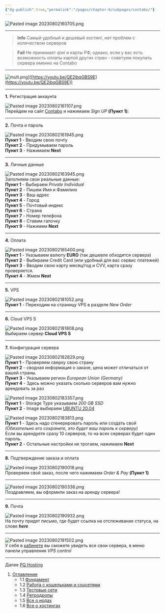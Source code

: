 ```yaml
---
{"dg-publish":true,"permalink":"/pages/chapter-6/subpages/contabo/"}
---
```



![Pasted image 20230802160705.png]()

---

> **Info**
> Самый удобный и дешевый хостинг, нет проблем с количеством серверов

> **Fail**
> Не принимает qiwi и карты РФ, однако, если у вас есть возможность оплаты картой других стран - советуем покупать сервера именно на Contabo

---

![mult.png](https://publish-01.obsidian.md/access/fbfb77c9d75575cb2f047f49966a5098/%D0%A4%D0%B0%D0%B9%D0%BB%D1%8B/IMG/mult.png?ts=1710194400000&sig=ae1399fe6ee7eb25cfb1f13ffe7054163e47846ddcb82e0780d4e7e3f1dd76c1)\]([https://youtu.be/QE2ibqGBS9E](https://youtu.be/QE2ibqGBS9E))

---

**1.** Регистрация аккаунта

![Pasted image 20230802161107.png](https://publish-01.obsidian.md/access/fbfb77c9d75575cb2f047f49966a5098/%D0%A4%D0%B0%D0%B9%D0%BB%D1%8B/Pasted%20image%2020230802161107.png?ts=1710194400000&sig=ae1399fe6ee7eb25cfb1f13ffe7054163e47846ddcb82e0780d4e7e3f1dd76c1)  
Перейдем на сайт [Contabo](https://contabo.com) и нажимаем _Sign UP_ **(Пункт 1)**:

---

**2.** Почта и пароль

![Pasted image 20230802161945.png](https://publish-01.obsidian.md/access/fbfb77c9d75575cb2f047f49966a5098/%D0%A4%D0%B0%D0%B9%D0%BB%D1%8B/Pasted%20image%2020230802161945.png?ts=1710194400000&sig=ae1399fe6ee7eb25cfb1f13ffe7054163e47846ddcb82e0780d4e7e3f1dd76c1)  
**Пункт 1** - Вводим свою почту  
**Пункт 2** - Придумываем пароль  
**Пункт 3** - Нажимаем **Next**

---

**3.** Личные данные

![Pasted image 20230802163945.png](https://publish-01.obsidian.md/access/fbfb77c9d75575cb2f047f49966a5098/%D0%A4%D0%B0%D0%B9%D0%BB%D1%8B/Pasted%20image%2020230802163945.png?ts=1710194400000&sig=ae1399fe6ee7eb25cfb1f13ffe7054163e47846ddcb82e0780d4e7e3f1dd76c1)  
Заполняем свои реальные данные:  
**Пункт 1** - Выбираем _Private Individual_  
**Пункт 2** - Пишем Имя и Фамилию  
**Пункт 3** - Ваш адрес  
**Пункт 4** - Город  
**Пункт 5** - Почтовый индекс  
**Пункт 6** - Страна  
**Пункт 7** - Номер телефона  
**Пункт 8** - Ставим галочку  
**Пункт 9** - Нажимем **Next**

---

**4.** Оплата

![Pasted image 20230802165400.png](https://publish-01.obsidian.md/access/fbfb77c9d75575cb2f047f49966a5098/%D0%A4%D0%B0%D0%B9%D0%BB%D1%8B/Pasted%20image%2020230802165400.png?ts=1710194400000&sig=ae1399fe6ee7eb25cfb1f13ffe7054163e47846ddcb82e0780d4e7e3f1dd76c1)  
**Пункт 1** - Указываем валюту **EURO** (так дешевле обходятся сервера)  
**Пункт 2** - Выбираем Credit Card (или удобный для вас сервис платежей)  
**Пункт 3** - Вводим свою карту месяц/год и CVV, карта сразу проверяется.  
**Пункт 4** - Жмем **Next**

---

**5.** VPS

![Pasted image 20230802181052.png](https://publish-01.obsidian.md/access/fbfb77c9d75575cb2f047f49966a5098/%D0%A4%D0%B0%D0%B9%D0%BB%D1%8B/Pasted%20image%2020230802181052.png?ts=1710194400000&sig=ae1399fe6ee7eb25cfb1f13ffe7054163e47846ddcb82e0780d4e7e3f1dd76c1)  
**Пункт 1** - Переходим на страницу VPS в разделе _New Order_

---

**6.** Cloud VPS S

![Pasted image 20230802181808.png](https://publish-01.obsidian.md/access/fbfb77c9d75575cb2f047f49966a5098/%D0%A4%D0%B0%D0%B9%D0%BB%D1%8B/Pasted%20image%2020230802181808.png?ts=1710194400000&sig=ae1399fe6ee7eb25cfb1f13ffe7054163e47846ddcb82e0780d4e7e3f1dd76c1)  
Выбираем сервер **Cloud VPS S**

---

**7.** Конфигурация сервера

![Pasted image 20230802182829.png](https://publish-01.obsidian.md/access/fbfb77c9d75575cb2f047f49966a5098/%D0%A4%D0%B0%D0%B9%D0%BB%D1%8B/Pasted%20image%2020230802182829.png?ts=1710194400000&sig=ae1399fe6ee7eb25cfb1f13ffe7054163e47846ddcb82e0780d4e7e3f1dd76c1)  
**Пункт 1** - Проверяем сверху свою страну  
**Пункт 2** - сводная информация о заказе, цена может отличаться от вашей страны.  
**Пункт 3** - Указываем регион _European Union (Germany)_  
**Пункт 4** - Здесь можно указать сколько серверов вам нужно арендовать за раз

![Pasted image 20230802183357.png](https://publish-01.obsidian.md/access/fbfb77c9d75575cb2f047f49966a5098/%D0%A4%D0%B0%D0%B9%D0%BB%D1%8B/Pasted%20image%2020230802183357.png?ts=1710194400000&sig=ae1399fe6ee7eb25cfb1f13ffe7054163e47846ddcb82e0780d4e7e3f1dd76c1)  
**Пункт 1** - Storage Type указываем _200 GB SSD_  
**Пункт 2** - Image выбираем [UBUNTU 20.04](https://publish.obsidian.md/drophunting-personal/%D0%9C%D0%B0%D1%82%D0%B5%D1%80%D0%B8%D0%B0%D0%BB/1.+%D0%A4%D1%83%D0%BD%D0%B4%D0%B0%D0%BC%D0%B5%D0%BD%D1%82/%D0%A2%D0%B5%D1%80%D0%BC%D0%B8%D0%BD%D1%8B/Ubuntu)

![Pasted image 20230802183813.png](https://publish-01.obsidian.md/access/fbfb77c9d75575cb2f047f49966a5098/%D0%A4%D0%B0%D0%B9%D0%BB%D1%8B/Pasted%20image%2020230802183813.png?ts=1710194400000&sig=ae1399fe6ee7eb25cfb1f13ffe7054163e47846ddcb82e0780d4e7e3f1dd76c1)  
**Пункт 1** - Здесь надо сгенерировать пароль или создать свой  
_(Обязательно его сохраните, это будет ваш пароль к серверу)_  
Если вы арендуете сразу 10 серверов, то на всех серверах будет один пароль.  
**Пункт 2** - Остальные настройки не трогаем, нажимаем **Next**

---

**8.** Подтверждение заказа и оплата

![Pasted image 20230802190018.png](https://publish-01.obsidian.md/access/fbfb77c9d75575cb2f047f49966a5098/%D0%A4%D0%B0%D0%B9%D0%BB%D1%8B/Pasted%20image%2020230802190018.png?ts=1710194400000&sig=ae1399fe6ee7eb25cfb1f13ffe7054163e47846ddcb82e0780d4e7e3f1dd76c1)  
Проверяем свой заказ, после чего нажимаем _Order & Pay_ **(Пункт 1)**

---

![Pasted image 20230802190336.png](https://publish-01.obsidian.md/access/fbfb77c9d75575cb2f047f49966a5098/%D0%A4%D0%B0%D0%B9%D0%BB%D1%8B/Pasted%20image%2020230802190336.png?ts=1710194400000&sig=ae1399fe6ee7eb25cfb1f13ffe7054163e47846ddcb82e0780d4e7e3f1dd76c1)  
Поздравляем, вы оформили заказ на аренду сервера!

---

**9.** Почта

![Pasted image 20230802190932.png](https://publish-01.obsidian.md/access/fbfb77c9d75575cb2f047f49966a5098/%D0%A4%D0%B0%D0%B9%D0%BB%D1%8B/Pasted%20image%2020230802190932.png?ts=1710194400000&sig=ae1399fe6ee7eb25cfb1f13ffe7054163e47846ddcb82e0780d4e7e3f1dd76c1)  
На почту придет письмо, где будет ссылка на отслеживание статуса, на слове **_here_**

---

![Pasted image 20230802191502.png](https://publish-01.obsidian.md/access/fbfb77c9d75575cb2f047f49966a5098/%D0%A4%D0%B0%D0%B9%D0%BB%D1%8B/Pasted%20image%2020230802191502.png?ts=1710194400000&sig=ae1399fe6ee7eb25cfb1f13ffe7054163e47846ddcb82e0780d4e7e3f1dd76c1)  
У себя в [кабинете](https://my.contabo.com/vps#) вы сможете увидеть все свои сервера, в меню панели управления _VPS control_

---

Далее [PQ Hosting](https://hackmd.io/AfwuCI9vRVSTbR7qIFyWAA)

1. [Оглавление](https://hackmd.io/_jJSNrZSRYKfaVAo1c4-Mw)
    - 1.1 [Фундамент](https://hackmd.io/xvWl5vEBRb-fJtuEiAsTdA)
    - 1.2 [Работа с кошельками и соцсетями](https://hackmd.io/xgwypxNlRIaXegOf668-DQ)
    - 1.3 [Тестовые сети](https://hackmd.io/QDzzknJESnq6ENSwcyItpw)
    - 1.4 [Ретродропы](https://hackmd.io/AIV8k_YTTFeDNv7Pk6fJiA)
    - 1.5 [Все о нодах](https://hackmd.io/xNGaD3HaR6SMOE6QmhQLsg)
    - 1.6 [Все о хостингах](https://hackmd.io/TxAsRlSmRvCvhELTQZTmFA)
